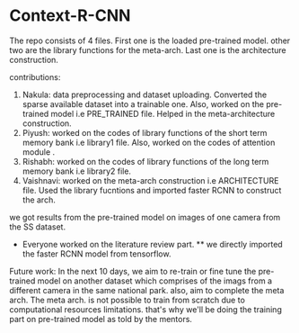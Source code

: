 # Context-R-CNN
The repo consists of 4 files. First one is the loaded pre-trained model. other two are the library functions for the meta-arch. Last one is the architecture construction.

contributions: 
1. Nakula: data preprocessing and dataset uploading. Converted the sparse available dataset into a trainable one. Also, worked on the pre-trained model i.e PRE_TRAINED file.   Helped in the meta-architecture construction.
2. Piyush: worked on the codes of library functions of the short term memory bank i.e library1 file. Also, worked on the codes of attention module .
3. Rishabh: worked on the codes of library functions of the long term memory bank i.e library2 file.
4. Vaishnavi: worked on the meta-arch construction i.e ARCHITECTURE file. Used the library fucntions and imported faster RCNN to construct the arch.

we got results from the pre-trained model on images of one camera from the SS dataset.

* Everyone worked on the literature review part.
** we directly imported the faster RCNN model from tensorflow.

Future work:
In the next 10 days, we aim to re-train or fine tune the pre-trained model on another dataset which comprises of the imags from a different camera in the same national park. also, aim to complete the meta arch. The meta arch. is not possible to train from scratch due to computational resources limitations. that's why we'll be doing the training part on pre-trained model as told by the mentors.
